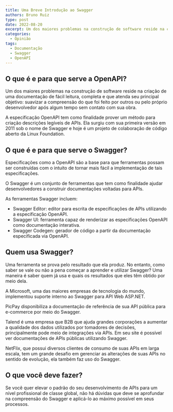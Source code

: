 ```yaml
---
title: Uma Breve Introdução ao Swagger
authors: Bruno Ruiz
type: post
date: 2022-08-20
excerpt: Um dos maiores problemas na construção de software reside na criação de uma documentação de fácil leitura, um esforço especial deve ser feito para que o que for construído se mantenha ao longo prazo.
categories:
  - Opinião
tags:
  - Documentação
  - Swagger
  - OpenAPI
---
```


## O que é e para que serve a OpenAPI?
Um dos maiores problemas na construção de software reside na criação de uma documentação de fácil leitura, completa e que atenda seu principal objetivo: suavizar a compreensão do que foi feito por outros ou pelo próprio desenvolvedor após algum tempo sem contato com sua obra.

A especificação OpenAPI tem como finalidade prover um método para criação descrições legíveis de APIs. Ela surgiu com sua primeira versão em 2011 sob o nome de Swagger e hoje é um projeto de colaboração de código aberto da Linux Foundation.

## O que é e para que serve o Swagger?
Especificações como a OpenAPI são a base para que ferramentas possam ser construídas com o intuito de tornar mais fácil a implementação de tais especificações.

O Swagger é um conjunto de ferramentas que tem como finalidade ajudar desenvolvedores a construir documentações voltadas para APIs. 

As ferramentas Swagger incluem:

- Swagger Editor: editor para escrita de especificações de APIs utilizando a especificação OpenAPI.
- Swagger UI: ferramenta capaz de renderizar as especificações OpenAPI como documentação interativa.
- Swagger Codegen: gerador de código a partir da documentação especificada via OpenAPI.

## Quem usa Swagger?
Uma ferramenta se prova pelo resultado que ela produz. No entanto, como saber se vale ou não a pena começar a aprender e utilizar Swagger? Uma maneira é saber quem já usa e quais os resultados que eles têm obtido por meio dela.

A Microsoft, uma das maiores empresas de tecnologia do mundo, implementou suporte interno ao Swagger para API Web ASP.NET.

PicPay disponibiliza a documentação de referência de sua API pública para e-commerce por meio do Swagger.

Talend é uma empresa que B2B que ajuda grandes corporações a aumentar a qualidade dos dados utilizados por tomadores de decisões, principalmente pode meio de integrações via APIs. Em seu site é possível ver documentações de APIs públicas utilizando Swagger. 

NetFlix, que possui diversos clientes de consumo de suas APIs em larga escala, tem um grande desafio em gerenciar as alterações de suas APIs no sentido de evolução, ela também faz uso do Swagger.

## O que você deve fazer?
Se você quer elevar o padrão do seu desenvolvimento de APIs para um nível profissional de classe global, não há dúvidas que deve se aprofundar na compreensão do Swagger e aplicá-lo ao máximo possível em seus processos.
